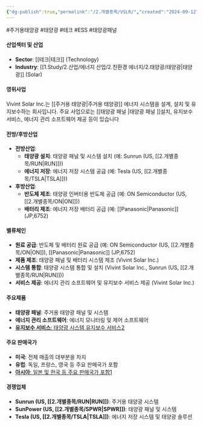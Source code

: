 ```yaml
---
{"dg-publish":true,"permalink":"/2.개별종목/VSLR/","created":"2024-09-12T12:12:28.041+09:00","updated":"2025-06-03T20:06:02.050+09:00"}
---
```


#주거용태양광 #태양광 #테크 #ESS #태양광패널 


#### 산업섹터 및 산업

- **Sector**: [[테크\|테크]] (Technology)
- **Industry**: [[1.Study/2.산업/에너지 산업/2.친환경 에너지/2.태양광/태양광\|태양광]] (Solar)

#### 영위사업

Vivint Solar Inc.는 [[주거용 태양광\|주거용 태양광]] 에너지 시스템을 설계, 설치 및 유지보수하는 회사입니다. 주요 사업으로는 [[태양광 패널 \|태양광 패널 ]]설치, 유지보수 서비스, 에너지 관리 소프트웨어 제공 등이 있습니다

#### 전방/후방산업

- **전방산업**:
    - **태양광 설치**: 태양광 패널 및 시스템 설치 (예: Sunrun (US, [[2.개별종목/RUN\|RUN]]))
    - **에너지 저장**: 에너지 저장 시스템 공급 (예: Tesla (US, [[2.개별종목/TSLA\|TSLA]]))
- **후방산업**:
    - **반도체 제조**: 태양광 인버터용 반도체 공급 (예: ON Semiconductor (US, [[2.개별종목/ON\|ON]]))
    - **배터리 제조**: 에너지 저장 배터리 공급 (예: [[Panasonic\|Panasonic]] (JP,6752)

#### 밸류체인

- **원료 공급**: 반도체 및 배터리 원료 공급 (예: ON Semiconductor (US, [[2.개별종목/ON\|ON]]), [[Panasonic\|Panasonic]] (JP,6752)
- **제품 제조**: 태양광 패널 및 배터리 시스템 제조 (Vivint Solar Inc.)
- **시스템 통합**: 태양광 시스템 통합 및 설치 (Vivint Solar Inc., Sunrun (US, [[2.개별종목/RUN\|RUN]]))
- **서비스 제공**: 에너지 관리 소프트웨어 및 유지보수 서비스 제공 (Vivint Solar Inc.)

#### 주요제품

- **태양광 패널**: 주거용 태양광 패널 및 시스템
- **에너지 관리 소프트웨어**: 에너지 모니터링 및 제어 소프트웨어
- [**유지보수 서비스**: 태양광 시스템 유지보수 서비스](https://www.investing.com/equities/vivint-solar-inc)[2](https://www.barchart.com/stocks/quotes/VSLR)

#### 주요 판매국가

- **미국**: 전체 매출의 대부분을 차지
- **유럽**: 독일, 프랑스, 영국 등 주요 판매국가 포함
- [**아시아**: 일본 및 한국 등 주요 판매국가 포함](https://www.investing.com/equities/vivint-solar-inc)[1](https://www.investing.com/equities/vivint-solar-inc)

#### 경쟁업체

- **Sunrun (US, [[2.개별종목/RUN\|RUN]])**: 주거용 태양광 시스템
- **SunPower (US, [[2.개별종목/SPWR\|SPWR]])**: 태양광 패널 및 시스템
- **Tesla (US, [[2.개별종목/TSLA\|TSLA]])**: 에너지 저장 시스템 및 태양광 솔루션
